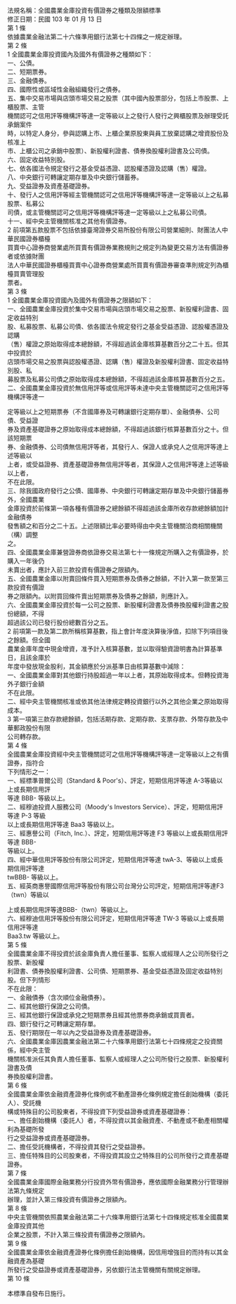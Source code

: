 法規名稱：全國農業金庫投資有價證券之種類及限額標準  
修正日期：民國 103 年 01 月 13 日  
第 1 條  
依據農業金融法第二十六條準用銀行法第七十四條之一規定辦理。  
第 2 條  
1 全國農業金庫投資國內及國外有價證券之種類如下：  
一、公債。  
二、短期票券。  
三、金融債券。  
四、國際性或區域性金融組織發行之債券。  
五、集中交易市場與店頭市場交易之股票（其中國內股票部分，包括上市股票、上櫃股票、主管  
機關認可之信用評等機構評等達一定等級以上之發行人發行之興櫃股票及辦理受託承銷案件  
時，以特定人身分，參與認購上市、上櫃企業原股東與員工放棄認購之增資股份及核准上  
市、上櫃公司之承銷中股票）、新股權利證書、債券換股權利證書及公司債。  
六、固定收益特別股。  
七、依各國法令規定發行之基金受益憑證、認股權憑證及認購（售）權證。  
八、中央銀行可轉讓定期存單及中央銀行儲蓄券。  
九、受益證券及資產基礎證券。  
十、發行人之信用評等經主管機關認可之信用評等機構評等達一定等級以上之私募股票、私募公  
司債，或主管機關認可之信用評等機構評等達一定等級以上之私募公司債。  
十一、經中央主管機關核准之其他有價證券。  
2 前項第五款股票不包括依據臺灣證券交易所股份有限公司營業細則、財團法人中華民國證券櫃檯  
買賣中心證券商營業處所買賣有價證券業務規則之規定列為變更交易方法有價證券者或依據財團  
法人中華民國證券櫃檯買賣中心證券商營業處所買賣有價證券審查準則規定列為櫃檯買賣管理股  
票者。  
第 3 條  
1 全國農業金庫投資國內及國外有價證券之限額如下：  
一、全國農業金庫投資於集中交易市場與店頭市場交易之股票、新股權利證書、固定收益特別  
股、私募股票、私募公司債、依各國法令規定發行之基金受益憑證、認股權憑證及認購  
（售）權證之原始取得成本總餘額，不得超過該金庫核算基數百分之二十五。但其中投資於  
店頭市場交易之股票與認股權憑證、認購（售）權證及新股權利證書、固定收益特別股、私  
募股票及私募公司債之原始取得成本總餘額，不得超過該金庫核算基數百分之五。  
二、全國農業金庫投資於無信用評等或信用評等未達中央主管機關認可之信用評等機構評等達一  


定等級以上之短期票券（不含國庫券及可轉讓銀行定期存單）、金融債券、公司債、受益證  
券及資產基礎證券之原始取得成本總餘額，不得超過該銀行核算基數百分之十。但該短期票  
券、金融債券、公司債無信用評等者，其發行人、保證人或承兌人之信用評等達上述等級以  
上者，或受益證券、資產基礎證券無信用評等者，其保證人之信用評等達上述等級以上者，  
不在此限。  
三、除我國政府發行之公債、國庫券、中央銀行可轉讓定期存單及中央銀行儲蓄券外，全國農業  
金庫投資於前條第一項各種有價證券之總餘額不得超過該金庫所收存款總餘額加計金融債券  
發售額之和百分之二十五。上述限額比率必要時得由中央主管機關洽商相關機關（構）調整  
之。  
四、全國農業金庫兼營證券商依證券交易法第七十一條規定所購入之有價證券，於購入一年後仍  
未賣出者，應計入前三款投資有價證券之限額內。  
五、全國農業金庫以附賣回條件買入短期票券及債券之餘額，不計入第一款至第三款投資有價證  
券之限額內。以附買回條件賣出短期票券及債券之餘額，則應計入。  
六、全國農業金庫投資於每一公司之股票、新股權利證書及債券換股權利證書之股份總額，不得  
超過該公司已發行股份總數百分之五。  
2 前項第一款及第二款所稱核算基數，指上會計年度決算後淨值，扣除下列項目後之餘額。但全國  
農業金庫年度中現金增資，准予計入核算基數，並以取得驗資證明書為計算基準日，且該金庫於  
年度中發放現金股利，其金額應於分派基準日由核算基數中減除：  
一、全國農業金庫對其他銀行持股超過一年以上者，其原始取得成本。但轉投資海外子銀行金額  
不在此限。  
二、經中央主管機關核准或依其他法律規定轉投資銀行以外之其他企業之原始取得成本。  
3 第一項第三款存款總餘額，包括活期存款、定期存款、支票存款、外幣存款及中華郵政股份有限  
公司轉存款。  
第 4 條  
全國農業金庫投資經中央主管機關認可之信用評等機構評等達一定等級以上之有價證券，指符合  
下列情形之一：  
一、經標準普爾公司（Standard & Poor's）、評定，短期信用評等達 A-3等級以上或長期信用評  
等達 BBB- 等級以上。  
二、經穆迪投資人服務公司（Moody's Investors Service）、評定，短期信用評等達 P-3 等級  
以上或長期信用評等達 Baa3 等級以上。  
三、經惠譽公司（Fitch, Inc.）、評定，短期信用評等達 F3 等級以上或長期信用評等達 BBB-  
等級以上。  
四、經中華信用評等股份有限公司評定，短期信用評等達 twA-3、等級以上或長期信用評等達  
twBBB- 等級以上。  
五、經英商惠譽國際信用評等股份有限公司台灣分公司評定，短期信用評等達F3（twn）等級以  


上或長期信用評等達BBB-（twn）等級以上。  
六、經穆迪信用評等股份有限公司評定，短期信用評等達 TW-3 等級以上或長期信用評等達  
Baa3.tw 等級以上。  
第 5 條  
全國農業金庫不得投資於該金庫負責人擔任董事、監察人或經理人之公司所發行之股票、新股權  
利證書、債券換股權利證書、公司債、短期票券、基金受益憑證及固定收益特別股。但下列情形  
不在此限：  
一、金融債券（含次順位金融債券）。  
二、經其他銀行保證之公司債。  
三、經其他銀行保證或承兌之短期票券且經其他票券商承銷或買賣者。  
四、銀行發行之可轉讓定期存單。  
五、發行期限在一年以內之受益證券及資產基礎證券。  
六、全國農業金庫因農業金融法第二十六條準用銀行法第七十四條規定之投資關係，經中央主管  
機關核准派任其負責人擔任董事、監察人或經理人之公司所發行之股票、新股權利證書及債  
券換股權利證書。  
第 6 條  
全國農業金庫依金融資產證券化條例或不動產證券化條例規定擔任創始機構（委託人）、受託機  
構或特殊目的公司股東者，不得投資下列受益證券或資產基礎證券：  
一、擔任創始機構（委託人）者，不得投資以其金融資產、不動產或不動產相關權利為基礎所發  
行之受益證券或資產基礎證券。  
二、擔任受託機構者，不得投資其發行之受益證券。  
三、擔任特殊目的公司股東者，不得投資其設立之特殊目的公司所發行之資產基礎證券。  
第 7 條  
全國農業金庫國際金融業務分行投資外幣有價證券，應依國際金融業務分行管理辦法第九條規定  
辦理，並計入第三條投資有價證券之限額內。  
第 8 條  
中央主管機關依照農業金融法第二十六條準用銀行法第七十四條規定核准全國農業金庫投資其他  
企業之股票，不計入第三條投資有價證券之限額內。  
第 9 條  
全國農業金庫依金融資產證券化條例擔任創始機構，因信用增強目的而持有以其金融資產為基礎  
所發行之受益證券或資產基礎證券，另依銀行法主管機關有關規定辦理。  
第 10 條  


本標準自發布日施行。  


